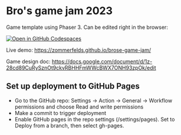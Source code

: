 # Bro's game jam 2023

Game template using Phaser 3. Can be edited right in the browser:

[![Open in GitHub Codespaces](https://github.com/codespaces/badge.svg)](https://codespaces.new/zommerfelds/bros-game-jam)

Live demo: https://zommerfelds.github.io/brose-game-jam/

Game design doc: https://docs.google.com/document/d/1z-28cd89CuRySznOt9ckvRBHHFmWWcBWX7ONH93zpOk/edit

## Set up deployment to GitHub Pages

* Go to the GitHub repo: Settings -> Action -> General -> Workflow permissions and choose Read and write permissions
* Make a commit to trigger deployment
* Enable GitHub pages in the repo settings (/settings/pages). Set to Deploy from a branch, then select gh-pages.
